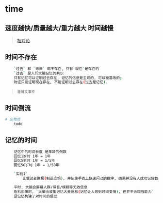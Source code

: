 # time

## 速度越快/质量越大/重力越大 时间越慢

> [相对论](theory-of-relativity.md)

## 时间不存在

```bash
    `过去` 和 `未来` 都不存在, 只有`现在`是存在的
    `过去` 是人们大脑记忆的共识
    只有记忆可以证明过去存在, 记忆的信息是主观的, 可以被篡改的;
    物证只能证明现在存在, 不能证明过去存在(过去是记忆).
```

> `潘博文事件`

## 时间倒流

```bash
# 反物质
    todo
```

## 记忆的时间

```bash
    记忆中的时间长度 是年龄的倒数
    回忆1岁时 1年 = 1年
    回忆5岁时 1年 = 1/5年
    回忆50岁时 1年 = 1/50年
```

```bash
    `实验1`
        让受试者蹦极(制造恐惧), 并记住手表上快速闪动的数字, 结果并没有人成功记住数字(增强能力)

    平时, 大脑会屏幕人群/噪音/模糊等无效信息
    危机恐惧时, `大脑会收集记忆大量信息(记忆让人感到时间变慢), 但并不会增强能力`
    是记忆构建了对时间的感觉
```